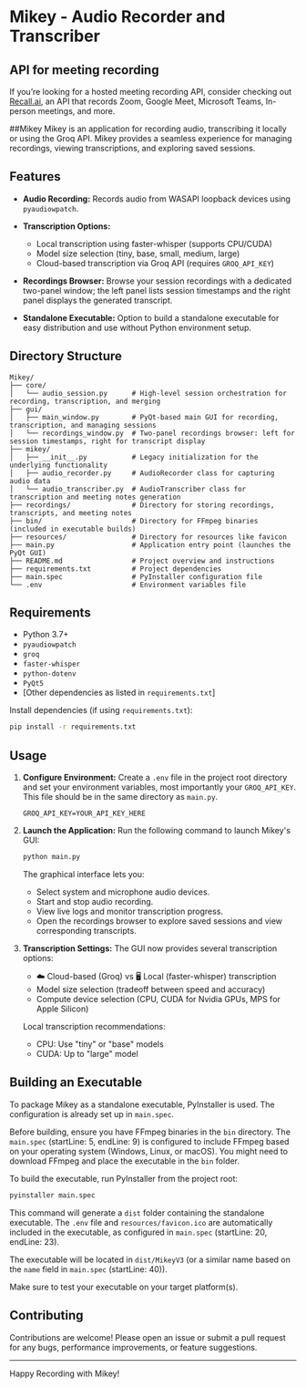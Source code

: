 ﻿# Mikey - Audio Recorder and Transcriber
 ## API for meeting recording
If you’re looking for a hosted meeting recording API, consider checking out [Recall.ai](https://www.recall.ai/?utm_source=github&utm_medium=sponsorship&utm_campaign=mikey), an API that records Zoom, Google Meet, Microsoft Teams, In-person meetings, and more.

##Mikey
Mikey is an application for recording audio, transcribing it locally or using the Groq API. Mikey provides a seamless experience for managing recordings, viewing transcriptions, and exploring saved sessions.

## Features

- **Audio Recording:** Records audio from WASAPI loopback devices using `pyaudiowpatch`.
- **Transcription Options:**
  - Local transcription using faster-whisper (supports CPU/CUDA)
  - Model size selection (tiny, base, small, medium, large)
  - Cloud-based transcription via Groq API (requires `GROQ_API_KEY`)

- **Recordings Browser:** Browse your session recordings with a dedicated two-panel window; the left panel lists session timestamps and the right panel displays the generated transcript.
- **Standalone Executable:** Option to build a standalone executable for easy distribution and use without Python environment setup.

## Directory Structure

```
Mikey/
├── core/
│   └── audio_session.py      # High-level session orchestration for recording, transcription, and merging
├── gui/
│   ├── main_window.py        # PyQt-based main GUI for recording, transcription, and managing sessions
│   └── recordings_window.py  # Two-panel recordings browser: left for session timestamps, right for transcript display
├── mikey/
│   ├── __init__.py           # Legacy initialization for the underlying functionality
│   ├── audio_recorder.py     # AudioRecorder class for capturing audio data
│   └── audio_transcriber.py  # AudioTranscriber class for transcription and meeting notes generation
├── recordings/               # Directory for storing recordings, transcripts, and meeting notes
├── bin/                      # Directory for FFmpeg binaries (included in executable builds)
├── resources/                # Directory for resources like favicon
├── main.py                   # Application entry point (launches the PyQt GUI)
├── README.md                 # Project overview and instructions
├── requirements.txt          # Project dependencies
├── main.spec                 # PyInstaller configuration file
└── .env                      # Environment variables file
```

## Requirements

- Python 3.7+
- `pyaudiowpatch`
- `groq`
- `faster-whisper`
- `python-dotenv`
- `PyQt5`
- [Other dependencies as listed in `requirements.txt`]

Install dependencies (if using `requirements.txt`):

```sh
pip install -r requirements.txt
```

## Usage

1. **Configure Environment:**
   Create a `.env` file in the project root directory and set your environment variables, most importantly your `GROQ_API_KEY`.  This file should be in the same directory as `main.py`.

   ```
   GROQ_API_KEY=YOUR_API_KEY_HERE
   ```

2. **Launch the Application:**
   Run the following command to launch Mikey's GUI:

   ```sh
   python main.py
   ```

   The graphical interface lets you:
   - Select system and microphone audio devices.
   - Start and stop audio recording.
   - View live logs and monitor transcription progress.
   - Open the recordings browser to explore saved sessions and view corresponding transcripts.

3. **Transcription Settings:**
   The GUI now provides several transcription options:
   - ☁️ Cloud-based (Groq) vs 🖥️ Local (faster-whisper) transcription
   - Model size selection (tradeoff between speed and accuracy)
   - Compute device selection (CPU, CUDA for Nvidia GPUs, MPS for Apple Silicon)

   Local transcription recommendations:
   - CPU: Use "tiny" or "base" models
   - CUDA: Up to "large" model

## Building an Executable

To package Mikey as a standalone executable, PyInstaller is used. The configuration is already set up in `main.spec`.

Before building, ensure you have FFmpeg binaries in the `bin` directory.  The `main.spec` (startLine: 5, endLine: 9) is configured to include FFmpeg based on your operating system (Windows, Linux, or macOS). You might need to download FFmpeg and place the executable in the `bin` folder.

To build the executable, run PyInstaller from the project root:

```sh
pyinstaller main.spec
```

This command will generate a `dist` folder containing the standalone executable. The `.env` file and `resources/favicon.ico` are automatically included in the executable, as configured in `main.spec` (startLine: 20, endLine: 23).

The executable will be located in `dist/MikeyV3` (or a similar name based on the `name` field in `main.spec` (startLine: 40)).

Make sure to test your executable on your target platform(s).

## Contributing

Contributions are welcome! Please open an issue or submit a pull request for any bugs, performance improvements, or feature suggestions.

---

Happy Recording with Mikey!
